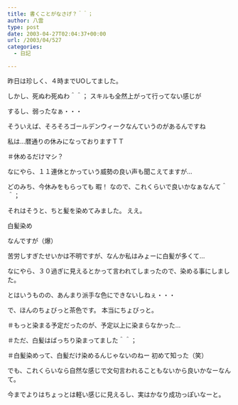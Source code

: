 ```yaml
---
title: 書くことがなさげ？＾＾；
author: 八雲
type: post
date: 2003-04-27T02:04:37+00:00
url: /2003/04/527
categories:
  - 日記

---
```

昨日は珍しく、４時までUOしてました。
  
しかし、死ぬわ死ぬわ＾＾； スキルも全然上がって行ってない感じが
  
するし、弱ったなぁ・・・

そういえば、そろそろゴールデンウィークなんていうのがあるんですね
  
私は…暦通りの休みになっておりますＴＴ
  
＃休めるだけマシ？
  
なにやら、１１連休とかっていう威勢の良い声も聞こえてますが…
  
どのみち、今休みをもらっても 暇！ なので、これくらいで良いかなぁなんて＾＾；

それはそうと、ちと髪を染めてみました。 ええ。
  
白髪染め
  
なんですが（爆）
  
苦労しすぎたせいかは不明ですが、なんか私はみょーに白髪が多くて…
  
なにやら、３０過ぎに見えるとかって言われてしまったので、染める事にしました。
  
とはいうものの、あんまり派手な色にできないしねぇ・・・
  
で、ほんのちょびっと茶色です。 本当にちょびっと。
  
＃もっと染まる予定だったのが、予定以上に染まらなかった…
  
＃ただ、白髪はばっちり染まってました＾＾；
  
＃白髪染めって、白髪だけ染めるんじゃないのねー 初めて知った（笑）
  
でも、これくらいなら自然な感じで文句言われることもないから良いかなーなんて。
  
今までよりはちょっとは軽い感じに見えるし、実はかなり成功っぽいなーと。